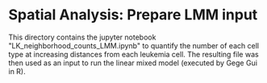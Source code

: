 # Spatial Analysis: Prepare LMM input

This directory contains the jupyter notebook "LK_neighborhood_counts_LMM.ipynb" to quantify the number of each cell type at increasing distances from each leukemia cell. The resulting file was then used as an input to run the linear mixed model (executed by Gege Gui in R). 
